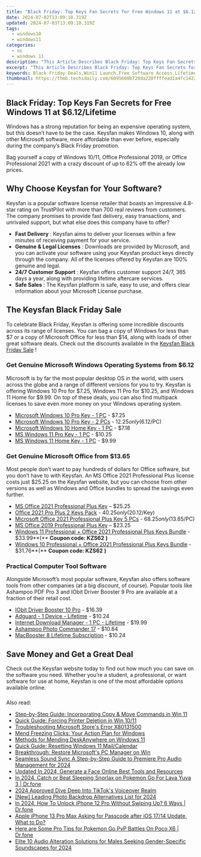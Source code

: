 ```yaml
---
title: "Black Friday: Top Keys Fan Secrets for Free Windows 11 at $6.12/Lifetime!"
date: 2024-07-02T13:09:10.319Z
updated: 2024-07-03T13:09:10.319Z
tags:
  - windows10
  - windows11
categories:
  - os
  - windows 11
description: "This Article Describes Black Friday: Top Keys Fan Secrets for Free Windows 11 at $6.12/Lifetime!"
excerpt: "This Article Describes Black Friday: Top Keys Fan Secrets for Free Windows 11 at $6.12/Lifetime!"
keywords: Black Friday Deals,Win11 Launch,Free Software Access,Lifetime OS Purchase,Windows 11 Secrets,Keys Fan Tips,Discounted Upgrade
thumbnail: https://thmb.techidaily.com/6095600b720da220ffffead1a4fc142237909794e0b00b8441f133e8ae3bdb81.jpg
---
```


## Black Friday: Top Keys Fan Secrets for Free Windows 11 at $6.12/Lifetime

 Windows has a strong reputation for being an expensive operating system, but this doesn’t have to be the case. Keysfan makes Windows 10, along with other Microsoft software, more affordable than ever before, especially during the company’s Black Friday promotion.

 Bag yourself a copy of Windows 10/11, Office Professional 2019, or Office Professional 2021 with a crazy discount of up to 62% off the already low prices.

## Why Choose Keysfan for Your Software?

 Keysfan is a popular software license retailer that boasts an impressive 4.8-star rating on TrustPilot with more than 700 real reviews from customers. The company promises to provide fast delivery, easy transactions, and unrivaled support, but what else does this company have to offer?

* **Fast Delivery** : Keysfan aims to deliver your licenses within a few minutes of receiving payment for your service.
* **Genuine & Legal Licenses** : Downloads are provided by Microsoft, and you can activate your software using your Keysfan product keys directly through the company. All of the licenses offered by Keysfan are 100% genuine and legal.
* **24/7 Customer Support** : Keysfan offers customer support 24/7, 365 days a year, along with providing lifetime aftercare services.
* **Safe Sales** : The Keysfan platform is safe, easy to use, and offers clear information about your Microsoft License purchase.

## The Keysfan Black Friday Sale

 To celebrate Black Friday, Keysfan is offering some incredible discounts across its range of licenses. You can bag a copy of Windows for less than $7 or a copy of Microsoft Office for less than $14, along with loads of other great software deals. Check out the discounts available in the [Keysfan Black Friday Sale](https://www.keysfan.com/black-friday-sale-storm.html?ksf=vky35) !

### Get Genuine Microsoft Windows Operating Systems from $6.12

 Microsoft is by far the most popular desktop OS in the world, with users across the globe and a range of different versions for you to try. Keysfan is offering Windows 10 Pro for $7.25, Windows 11 Pro for $10.25, and Windows 11 Home for $9.99\. On top of these deals, you can also find multipack licenses to save even more money on your Windows operating system.

* [Microsoft Windows 10 Pro Key - 1 PC](https://www.keysfan.com/microsoft-windows-10-pro-key.html?ksf=vky35) \- $7.25
* [Microsoft Windows 10 Pro Key - 2 PCs](https://www.keysfan.com/microsoft-windows-10-pro-key-2-pcs.html?ksf=vky35) \- $12.25 only ($6.12/PC)
* [Microsoft Windows 10 Home Key - 1 PC](https://www.keysfan.com/microsoft-windows-10-home-key.html?ksf=vky35) \- $7.18
* [MS Windows 11 Pro Key - 1 PC](https://www.keysfan.com/ms-microsoft-windows-11-pro-key.html?ksf=vky35) \- $10.25
* [MS Windows 11 Home Key - 1 PC](https://www.keysfan.com/windows-11-home-key-1-pc.html?ksf=vky35) \- $9.99

### Get Genuine Microsoft Office from $13.65

 Most people don’t want to pay hundreds of dollars for Office software, but you don’t have to with Keysfan. An MS Office 2021 Professional Plus license costs just $25.25 on the Keysfan website, but you can choose from other versions as well as Windows and Office bundles to spread the savings even further.

* [MS Office 2021 Professional Plus Key](https://www.keysfan.com/ms-office-2021-pro-plus-key.html?ksf=vky35) – $25.25
* [Office 2021 Pro Plus 2 Keys Pack](https://www.keysfan.com/2-office-2021-pro-plus-keys-pack.html?ksf=vky35) \- $40.25 only ($20.12/Key)
* [Microsoft Office 2021 Professional Plus Key 5 PCs](https://www.keysfan.com/office-2021-professional-plus-key-5pcs.html?ksf=vky35) \- $68.25 only ($13.65/PC)
* [MS Office 2019 Professional Plus Key](https://www.keysfan.com/ms-office-2019-pro-plus-key-1pc.html?ksf=vky35) – $23.25
* [Windows 11 Professional + Office 2021 Professional Plus Keys Bundle](https://www.keysfan.com/windows-11-pro-and-office-2021-pro-plus-key-bundle.html?ksf=vky35) \- $33.99**(** **Coupon code: KZS62** **)**
* [Windows 10 Professional + Office 2021 Professional Plus Keys Bundle](https://www.keysfan.com/windows-10-pro-and-office-2021-pro-plus-key-bundle.html?ksf=vky35) \- $31.76**(** **Coupon code: KZS62** **)**

### Practical Computer Tool Software

 Alongside Microsoft’s most popular software, Keysfan also offers software tools from other companies (at a big discount, of course). Popular tools like Ashampoo PDF Pro 3 and IObit Driver Booster 9 Pro are available at a fraction of their retail cost.

* [IObit Driver Booster 10 Pro](https://www.keysfan.com/iobit-driver-booster-10-pro.html?ksf=vky35) \- $16.39
* [Adguard - 1 Device - Lifetime](https://www.keysfan.com/adguard-for-windows-mac-android-ios.html?ksf=vky35) \- $10.24
* [Internet Download Manager - 1 PC - Lifetime](https://www.keysfan.com/internet-download-manager-1-pc-lifetime.html?ksf=vky35) \- $19.99
* [Ashampoo Photo Commander 17](https://www.keysfan.com/ashampoo-photo-commander-17.html?ksf=vky35) \- $10.84
* [MacBooster 8 Lifetime Subscription](https://www.keysfan.com/macbooster-8-lifetime-subscription.html?ksf=vky35) \- $10.24

## Save Money and Get a Great Deal

 Check out the Keysfan website today to find out how much you can save on the software you need. Whether you’re a student, a professional, or want software for use at home, Keysfan is one of the most affordable options available online.

###


<ins class="adsbygoogle"
     style="display:block"
     data-ad-format="autorelaxed"
     data-ad-client="ca-pub-7571918770474297"
     data-ad-slot="1223367746"></ins>



<ins class="adsbygoogle"
     style="display:block"
     data-ad-client="ca-pub-7571918770474297"
     data-ad-slot="8358498916"
     data-ad-format="auto"
     data-full-width-responsive="true"></ins>

<span class="atpl-alsoreadstyle">Also read:</span>
<div><ul>
<li><a href="https://win11.techidaily.com/step-by-step-guide-incorporating-copy-and-move-commands-in-win-11/"><u>Step-by-Step Guide: Incorporating Copy & Move Commands in Win 11</u></a></li>
<li><a href="https://win11.techidaily.com/quick-guide-forcing-printer-deletion-in-win-1011/"><u>Quick Guide: Forcing Printer Deletion in Win 10/11</u></a></li>
<li><a href="https://win11.techidaily.com/troubleshooting-microsoft-stores-error-x80131500/"><u>Troubleshooting Microsoft Store's Error X80131500</u></a></li>
<li><a href="https://win11.techidaily.com/mend-freezing-clicks-your-action-plan-for-windows/"><u>Mend Freezing Clicks: Your Action Plan for Windows</u></a></li>
<li><a href="https://win11.techidaily.com/methods-for-mending-deskanywhere-on-windows-11/"><u>Methods for Mending DeskAnywhere on Windows 11</u></a></li>
<li><a href="https://win11.techidaily.com/quick-guide-resetting-windows-11-mailcalendar/"><u>Quick Guide: Resetting Windows 11 Mail/Calendar</u></a></li>
<li><a href="https://win11.techidaily.com/breakthrough-restore-microsofts-pc-manager-on-win/"><u>Breakthrough: Restore Microsoft's PC Manager on Win</u></a></li>
<li><a href="https://sound-tweaking.techidaily.com/seamless-sound-sync-a-step-by-step-guide-to-premiere-pro-audio-management-for-2024/"><u>Seamless Sound Sync A Step-by-Step Guide to Premiere Pro Audio Management for 2024</u></a></li>
<li><a href="https://ai-video-apps.techidaily.com/updated-in-2024-generate-a-face-online-best-tools-and-resources/"><u>Updated In 2024, Generate a Face Online Best Tools and Resources</u></a></li>
<li><a href="https://android-pokemon-go.techidaily.com/in-2024-catch-or-beat-sleeping-snorlax-on-pokemon-go-for-lava-yuva-3-drfone-by-drfone-virtual-android/"><u>In 2024, Catch or Beat Sleeping Snorlax on Pokemon Go For Lava Yuva 3 | Dr.fone</u></a></li>
<li><a href="https://tiktok-video-recordings.techidaily.com/2024-approved-dive-deep-into-tiktoks-voiceover-realm/"><u>2024 Approved  Dive Deep Into TikTok's Voiceover Realm</u></a></li>
<li><a href="https://fox-hovers.techidaily.com/new-leading-photo-backdrop-alternatives-list-for-2024/"><u>[New] Leading Photo Backdrop Alternatives List for 2024</u></a></li>
<li><a href="https://iphone-unlock.techidaily.com/in-2024-how-to-unlock-iphone-12-pro-without-swiping-up-6-ways-drfone-by-drfone-ios/"><u>In 2024, How To Unlock iPhone 12 Pro Without Swiping Up? 6 Ways | Dr.fone</u></a></li>
<li><a href="https://ios-unlock.techidaily.com/apple-iphone-13-pro-max-asking-for-passcode-after-ios-1714-update-what-to-do-by-drfone-ios/"><u>Apple iPhone 13 Pro Max Asking for Passcode after iOS 17/14 Update, What to Do?</u></a></li>
<li><a href="https://pokemon-go-android.techidaily.com/here-are-some-pro-tips-for-pokemon-go-pvp-battles-on-poco-x6-drfone-by-drfone-virtual-android/"><u>Here are Some Pro Tips for Pokemon Go PvP Battles On Poco X6 | Dr.fone</u></a></li>
<li><a href="https://sound-tweaking.techidaily.com/elite-10-audio-alteration-solutions-for-males-seeking-gender-specific-soundscapes-for-2024/"><u>Elite 10 Audio Alteration Solutions for Males Seeking Gender-Specific Soundscapes for 2024</u></a></li>
</ul></div>
